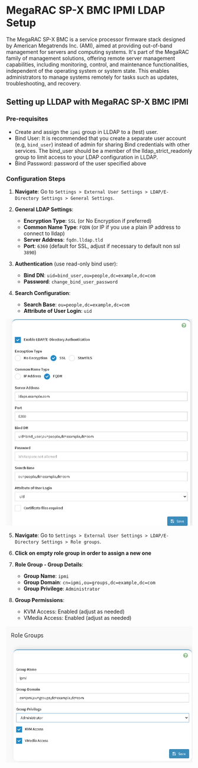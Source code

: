 # MegaRAC SP-X BMC IPMI LDAP Setup

The MegaRAC SP-X BMC is a service processor firmware stack designed by American Megatrends Inc. (AMI), aimed at providing out-of-band management for servers and computing systems. 
It's part of the MegaRAC family of management solutions, offering remote server management capabilities, including monitoring, control, and maintenance functionalities, independent of the operating system or system state. 
This enables administrators to manage systems remotely for tasks such as updates, troubleshooting, and recovery.

## Setting up LLDAP with MegaRAC SP-X BMC IPMI

### Pre-requisites
- Create and assign the `ipmi` group in LLDAP to a (test) user.
- Bind User: It is recommended that you create a separate user account (e.g, `bind_user`) instead of admin for sharing Bind credentials with other services. The bind_user should be a member of the lldap_strict_readonly group to limit access to your LDAP configuration in LLDAP.
- Bind Password: password of the user specified above

### Configuration Steps

1. **Navigate**: Go to `Settings > External User Settings > LDAP/E-Directory Settings > General Settings`.

2. **General LDAP Settings**:
    - **Encryption Type**: `SSL` (or No Encryption if preferred)
    - **Common Name Type**: `FQDN` (or IP if you use a plain IP address to connect to lldap)
    - **Server Address**: `fqdn.lldap.tld`
    - **Port**: `6360` (default for SSL, adjust if necessary to default non ssl `3890`)

3. **Authentication** (use read-only bind user):
    - **Bind DN**: `uid=bind_user,ou=people,dc=example,dc=com`
    - **Password**: `change_bind_user_password`

4. **Search Configuration**:
    - **Search Base**: `ou=people,dc=example,dc=com`
    - **Attribute of User Login**: `uid`

![General LDAP Settings](images/megarac_user.png)

5. **Navigate**: Go to `Settings > External User Settings > LDAP/E-Directory Settings > Role groups`.

6. **Click on empty role group in order to assign a new one**

7. **Role Group - Group Details**:
    - **Group Name**: `ipmi`
    - **Group Domain**: `cn=ipmi,ou=groups,dc=example,dc=com`
    - **Group Privilege**: `Administrator`

8. **Group Permissions**:
    - KVM Access: Enabled (adjust as needed)
    - VMedia Access: Enabled (adjust as needed)

![Role Groups](images/megarac_group.png)

